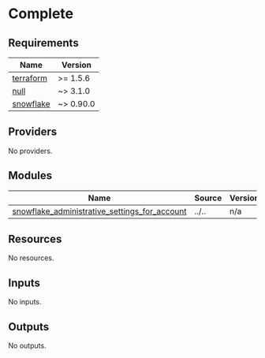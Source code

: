 # Complete

<!-- BEGIN_TF_DOCS -->
## Requirements

| Name | Version |
|------|---------|
| <a name="requirement_terraform"></a> [terraform](#requirement\_terraform) | >= 1.5.6 |
| <a name="requirement_null"></a> [null](#requirement\_null) | ~> 3.1.0 |
| <a name="requirement_snowflake"></a> [snowflake](#requirement\_snowflake) | ~> 0.90.0 |

## Providers

No providers.

## Modules

| Name | Source | Version |
|------|--------|---------|
| <a name="module_snowflake_administrative_settings_for_account"></a> [snowflake\_administrative\_settings\_for\_account](#module\_snowflake\_administrative\_settings\_for\_account) | ../.. | n/a |

## Resources

No resources.

## Inputs

No inputs.

## Outputs

No outputs.
<!-- END_TF_DOCS -->
